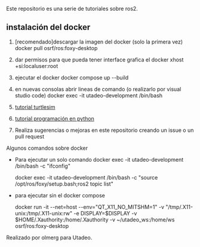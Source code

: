 Este repositorio es una serie de tutoriales sobre ros2.

## instalación del docker

1. [recomendado]descargar la imagen del docker (solo la primera vez)
	docker pull osrf/ros:foxy-desktop
2. dar permisos para que pueda tener interface grafica el docker
	xhost +si:localuser:root
3. ejecutar el docker
	docker compose up --build	
4. en nuevas consolas abrir lineas de comando (o realizarlo por visual studio code)
	docker exec -it utadeo-development /bin/bash

5. [tutorial turtlesim](Introduction/Introduction.md)

6. [tutorial programación en python](src/py_basic_examples/README.md)	

7. Realiza sugerencias o mejoras en este repositorio creando un issue o un pull request


Algunos comandos sobre docker
		
- Para ejecutar un solo comando
	docker exec -it utadeo-development /bin/bash -c "ifconfig"

	docker exec -it utadeo-development /bin/bash -c "source /opt/ros/foxy/setup.bash;ros2 topic list"

-	para ejecutar sin el docker compose

	docker run -it --net=host  --env="QT_X11_NO_MITSHM=1" -v "/tmp/.X11-unix:/tmp/.X11-unix:rw" -e DISPLAY=$DISPLAY -v $HOME/.Xauthority:/home/.Xauthority -v ~/utadeo_ws:/home/ws osrf/ros:foxy-desktop

Realizado por olmerg para Utadeo.
